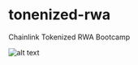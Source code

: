 # tonenized-rwa
Chainlink Tokenized RWA Bootcamp

![alt text](https://github.com/pavleta-taseva/tokenized-rwa/blob/main/Tokenized.png?raw=true)
